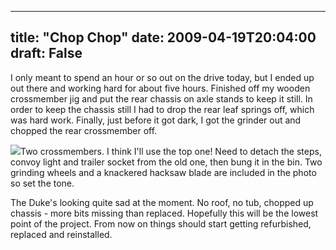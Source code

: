 
---
title: "Chop Chop"
date: 2009-04-19T20:04:00
draft: False
---

I only meant to spend an hour or so out on the drive today, but I ended up out there and working hard for about five hours.  Finished off my wooden <span>crossmember</span> jig and put the rear chassis on <span>axle</span> stands to keep it still.  In order to keep the chassis still I had to drop the rear leaf springs off, which was hard work.  Finally, just before it got dark, I got the grinder out and chopped the rear <span>crossmember</span> off.

[<img src="http://danandtheduke.co.uk/uploaded_images/IMG_8468-782874.JPG"/>](http://danandtheduke.co.uk/uploaded_images/IMG_8468-782907.JPG)Two <span>crossmembers</span>.  I think I'll use the top one!  Need to <span>detach</span> the steps, convoy light and trailer socket from the old one, then bung it in the bin.  Two grinding wheels and a knackered hacksaw blade are included in the photo so set the tone.

The Duke's looking quite sad at the moment.  No roof, no tub, chopped up chassis - more bits missing than replaced.  Hopefully this will be the lowest point of the project.  From now on things should start getting refurbished, replaced and reinstalled.